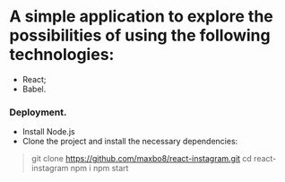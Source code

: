 # A simple application to explore the possibilities of using the following technologies:
-  React;
-  Babel.

### Deployment.
- Install Node.js
- Clone the project and install the necessary dependencies:
> git clone https://github.com/maxbo8/react-instagram.git
>cd react-instagram
>npm i
>npm start
